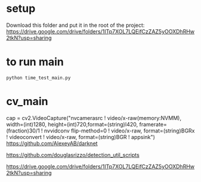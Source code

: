 # setup
Download this folder and put it in the root of the project:
https://drive.google.com/drive/folders/1ITp7XOL7LQEifCzZAZ5yOOXDhRHw2tkN?usp=sharing

# to run main
`python time_test_main.py`


# cv_main
cap = cv2.VideoCapture("nvcamerasrc ! video/x-raw(memory:NVMM), width=(int)1280, height=(int)720,format=(string)I420, framerate=(fraction)30/1 ! nvvidconv flip-method=0 ! video/x-raw, format=(string)BGRx ! videoconvert ! video/x-raw, format=(string)BGR ! appsink")
https://github.com/AlexeyAB/darknet

https://github.com/douglasrizzo/detection_util_scripts

https://drive.google.com/drive/folders/1ITp7XOL7LQEifCzZAZ5yOOXDhRHw2tkN?usp=sharing
